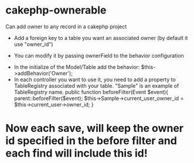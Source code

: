 # cakephp-ownerable
Can add owner to any record in a cakephp project

- Add a foreign key to a table you want an associated owner (by default it use "owner_id")
* You can modify it by passing ownerField to the behavior configuration
- In the initialize of the Model/Table add the behavior: $this->addBehavior('Owner');
- In each controller you want to use it, you need to add a property to TableRegistry associated with your table. "Sample" is an example of TableRegistry name.
public function beforeFilter(Event $event){
  parent::beforeFilter($event);
  $this->Sample->current_user_owner_id = $this->current_user->owner_id;
}

# Now each save, will keep the owner id specified in the before filter and each find will include this id!
